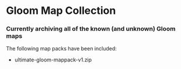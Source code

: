 # Gloom Map Collection

### Currently archiving all of the known (and unknown) Gloom maps

The following map packs have been included:

* ultimate-gloom-mappack-v1.zip
